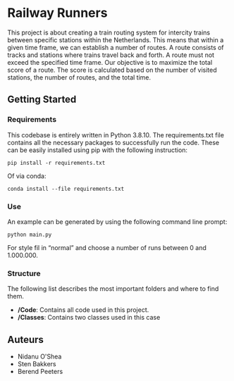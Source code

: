 # Railway Runners

This project is about creating a train routing system for intercity trains between specific stations within the Netherlands. This means that within a given time frame, we can establish a number of routes. A route consists of tracks and stations where trains travel back and forth. A route must not exceed the specified time frame. Our objective is to maximize the total score of a route. The score is calculated based on the number of visited stations, the number of routes, and the total time.

## Getting Started

### Requirements

This codebase is entirely written in Python 3.8.10.
The requirements.txt file contains all the necessary packages to successfully run the code. These can be easily installed using pip with the following instruction:
```
pip install -r requirements.txt
```

Of via conda:

```
conda install --file requirements.txt
```

### Use

An example can be generated by using the following command line prompt:
```
python main.py
```
For style fil in “normal” and choose a number of runs between 0 and 1.000.000.

### Structure 

The following list describes the most important folders and where to find them.

- **/Code**: Contains all code used in this project.
- **/Classes**: Contains two classes used in this case

## Auteurs
- Nidanu O'Shea
- Sten Bakkers
- Berend Peeters 

## 

